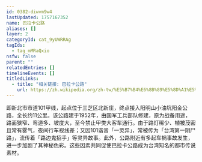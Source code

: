 ```yaml
---
id: 0382-diwvm9w4
lastUpdated: 1757167352
name: 巴拉卡公路
aliases: []
layer: 2
categoryId: cat_9yUWRRAg
tagIds:
  - tag_mMRaQxio
nsfw: false
parent: ""
relatedEntries: []
timelineEvents: []
titledLinks:
  - title: "相关链接: 巴拉卡公路"
    url: https://zh.wikipedia.org/zh-tw/%E5%B7%B4%E6%8B%89%E5%8D%A1%E5%85%AC%E8%B7%AF
---
```


即新北市市道101甲线，起点位于三芝区北新庄，终点接入阳明山小油坑阳金公路，全长约11公里。该公路建于1952年，由国军工兵部队修建，原为战备用途，路面狭窄、弯道多、坡度大，至今禁止甲类大客车通行。由于路灯稀少、植被茂密且常有雾气，夜间行车视线差；又因101谐音「一灵异」，常被传为「台湾第一阴尸路」，流传着「路边鬼招手」等灵异故事。此外，公路附近有多起车祸事故发生，进一步加剧了其神秘色彩。这些因素共同促使巴拉卡公路成为台湾知名的都市传说素材。